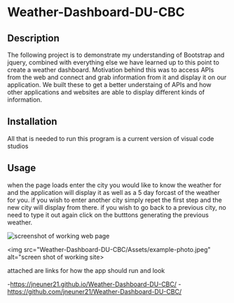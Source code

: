 # Weather-Dashboard-DU-CBC

## Description

The following project is to demonstrate my understanding of Bootstrap and jquery, combined with everything else we have learned up to this point to create a weather dashboard. Motivation behind this was to access APIs from the web and connect and grab information from it and display it on our application. We built these to get a better understaing of APIs and how other applications and websites are able to display different kinds of information.

## Installation

All that is needed to run this program is a current version of visual code studios

## Usage

when the page loads enter the city you would like to know the weather for and the application will display it as well as a 5 day forcast of the weather for you. if you wish to enter another city simply repet the first step and the new city will display from there. if you wish to go back to a previous city, no need to type it out again click on the butttons generating the previous weather.

![screenshot of working web page](Weather-Dashboard-DU-CBC.Assets.example-photo.jpeg)

<img src="Weather-Dashboard-DU-CBC/Assets/example-photo.jpeg" alt="screen shot of working site>

attached are links for how the app should run and look

 -https://jneuner21.github.io/Weather-Dashboard-DU-CBC/
 -https://github.com/jneuner21/Weather-Dashboard-DU-CBC/

